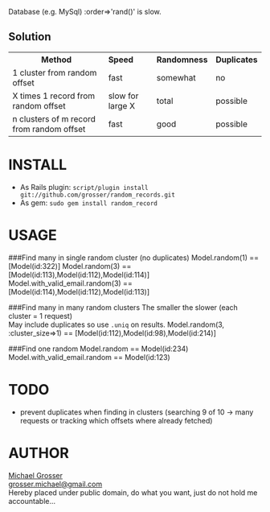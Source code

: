 Database (e.g. MySql) :order=>'rand()' is slow.  

Solution
--------
<table cellpadding=4>
<tr><th>Method</th><th align="left">Speed</th><th>Randomness</th><th>Duplicates</th></tr>
<tr><td>1 cluster from random offset</td><td>fast</td><td>somewhat</td><td>no</td></tr>
<tr><td>X times 1 record from random offset</td><td>slow for large X</td><td>total</td><td>possible</td></tr>
<tr><td>n clusters of m record from random offset</td><td>fast</td><td>good</td><td>possible</td></tr>
</table>

INSTALL
=======
 - As Rails plugin: ` script/plugin install git://github.com/grosser/random_records.git `
 - As gem: ` sudo gem install random_record `



USAGE
=====

###Find many in single random cluster (no duplicates)
    Model.random(1) == [Model(id:322)]
    Model.random(3) == [Model(id:113),Model(id:112),Model(id:114)]
    Model.with_valid_email.random(3) == [Model(id:114),Model(id:112),Model(id:113)]

###Find many in many random clusters
The smaller the slower (each cluster = 1 request)  
May include duplicates so use `.uniq` on results.
    Model.random(3, :cluster_size=>1) == [Model(id:112),Model(id:98),Model(id:214)]

###Find one random
    Model.random == Model(id:234)
    Model.with_valid_email.random == Model(id:123)

TODO
====
 - prevent duplicates when finding in clusters (searching 9 of 10 -> many requests or tracking which offsets where already fetched)
 
AUTHOR
======
[Michael Grosser](http://pragmatig.wordpress.com)  
grosser.michael@gmail.com  
Hereby placed under public domain, do what you want, just do not hold me accountable...  